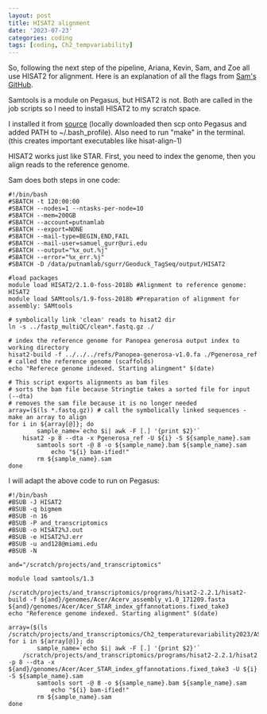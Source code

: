 ```yaml
---
layout: post
title: HISAT2 alignment
date: '2023-07-23'
categories: coding
tags: [coding, Ch2_tempvariability]
---
```


So, following the next step of the pipeline, Ariana, Kevin, Sam, and Zoe all use HISAT2 for alignment. Here is an explanation of all the flags from [Sam's GitHub](https://github.com/SamGurr/SamGurr.github.io/blob/master/_posts/2021-01-07-Geoduck-TagSeq-Pipeline.md#hisat2-alignment). 

Samtools is a module on Pegasus, but HISAT2 is not. Both are called in the job scripts so I need to install HISAT2 to my scratch space.

I installed it from [source](http://daehwankimlab.github.io/hisat2/download/#version-hisat2-221) (locally downloaded then scp onto Pegasus and added PATH to ~/.bash_profile). Also need to run "make" in the terminal. (this creates important executables like hisat-align-1)

HISAT2 works just like STAR. First, you need to index the genome, then you align reads to the reference genome.

Sam does both steps in one code:
```{bash}
#!/bin/bash
#SBATCH -t 120:00:00
#SBATCH --nodes=1 --ntasks-per-node=10
#SBATCH --mem=200GB
#SBATCH --account=putnamlab
#SBATCH --export=NONE
#SBATCH --mail-type=BEGIN,END,FAIL
#SBATCH --mail-user=samuel_gurr@uri.edu
#SBATCH --output="%x_out.%j"
#SBATCH --error="%x_err.%j"
#SBATCH -D /data/putnamlab/sgurr/Geoduck_TagSeq/output/HISAT2

#load packages
module load HISAT2/2.1.0-foss-2018b #Alignment to reference genome: HISAT2
module load SAMtools/1.9-foss-2018b #Preparation of alignment for assembly: SAMtools

# symbolically link 'clean' reads to hisat2 dir
ln -s ../fastp_multiQC/clean*.fastq.gz ./ 

# index the reference genome for Panopea generosa output index to working directory
hisat2-build -f ../../../refs/Panopea-generosa-v1.0.fa ./Pgenerosa_ref # called the reference genome (scaffolds)
echo "Referece genome indexed. Starting alingment" $(date)

# This script exports alignments as bam files
# sorts the bam file because Stringtie takes a sorted file for input (--dta)
# removes the sam file because it is no longer needed
array=($(ls *.fastq.gz)) # call the symbolically linked sequences - make an array to align
for i in ${array[@]}; do
        sample_name=`echo $i| awk -F [.] '{print $2}'`
	hisat2 -p 8 --dta -x Pgenerosa_ref -U ${i} -S ${sample_name}.sam
        samtools sort -@ 8 -o ${sample_name}.bam ${sample_name}.sam
    		echo "${i} bam-ified!"
        rm ${sample_name}.sam
done
```

I will adapt the above code to run on Pegasus:
```{bash}
#!/bin/bash
#BSUB -J HISAT2
#BSUB -q bigmem
#BSUB -n 16
#BSUB -P and_transcriptomics
#BSUB -o HISAT2%J.out
#BSUB -e HISAT2%J.err
#BSUB -u and128@miami.edu
#BSUB -N

and="/scratch/projects/and_transcriptomics"

module load samtools/1.3

/scratch/projects/and_transcriptomics/programs/hisat2-2.2.1/hisat2-build -f ${and}/genomes/Acer/Acerv_assembly_v1.0_171209.fasta ${and}/genomes/Acer/Acer_STAR_index_gffannotations.fixed_take3
echo "Reference genome indexed. Starting alignment" $(date)

array=($(ls /scratch/projects/and_transcriptomics/Ch2_temperaturevariability2023/AS_pipeline/trimmed/*.fastq.gz))
for i in ${array[@]}; do
        sample_name=`echo $i| awk -F [.] '{print $2}'`
	/scratch/projects/and_transcriptomics/programs/hisat2-2.2.1/hisat2 -p 8 --dta -x ${and}/genomes/Acer/Acer_STAR_index_gffannotations.fixed_take3 -U ${i} -S ${sample_name}.sam
        samtools sort -@ 8 -o ${sample_name}.bam ${sample_name}.sam
    		echo "${i} bam-ified!"
        rm ${sample_name}.sam
done
```
